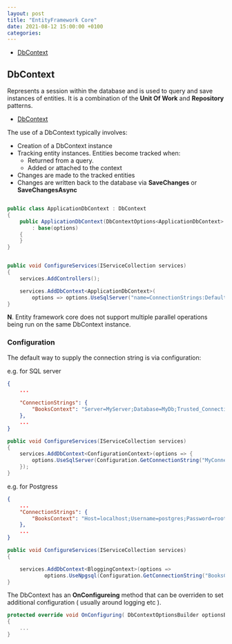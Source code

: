```yaml
---
layout: post
title: "EntityFramework Core"
date: 2021-08-12 15:00:00 +0100
categories:
---
```

- [DbContext](#dbcontext)


## DbContext

Represents a session within the database and is used to query and save instances of entities.  It is a combination of the __Unit Of Work__ and __Repository__ patterns.

- [DbContext](https://docs.microsoft.com/en-us/dotnet/api/microsoft.entityframeworkcore.dbcontext?view=efcore-5.0)


The use of a DbContext typically involves:

- Creation of a DbContext instance
- Tracking entity instances.  Entities become tracked when:
  - Returned from a query.
  - Added or attached to the context
- Changes are made to the tracked entities
- Changes are written back to the database via __SaveChanges__ or __SaveChangesAsync__


```c#

public class ApplicationDbContext : DbContext
{
    public ApplicationDbContext(DbContextOptions<ApplicationDbContext> options)
        : base(options)
    {
    }
}

```


```c#

public void ConfigureServices(IServiceCollection services)
{
    services.AddControllers();

    services.AddDbContext<ApplicationDbContext>(
        options => options.UseSqlServer("name=ConnectionStrings:DefaultConnection"));
}

```

__N__. Entity framework core does not support multiple parallel operations being run on the same DbContext instance.


### Configuration

The default way to supply the connection string is via configuration:

e.g. for SQL server

```json
{
	...
	
	"ConnectionStrings": {
		"BooksContext": "Server=MyServer;Database=MyDb;Trusted_Connection=True;"
	},
	...
}
```

```c#
public void ConfigureServices(IServiceCollection services)
{
	services.AddDbContext<ConfigurationContext>(options => {
		options.UseSqlServer(Configuration.GetConnectionString("MyConnection"));
    });
}
```


e.g. for Postgress

```json
{
	...
	"ConnectionStrings": {
		"BooksContext": "Host=localhost;Username=postgres;Password=root;Database=asp_trial_api;Pooling=true;"
	},
	...
}
```

```c#
public void ConfigureServices(IServiceCollection services)
{

    services.AddDbContext<BloggingContext>(options =>
            options.UseNpgsql(Configuration.GetConnectionString("BooksContext")));
}
```

The DbContext has an __OnConfigureing__ method that can be overriden to set additional configuration ( usually around logging etc ).

```c#
protected override void OnConfiguring( DbContextOptionsBuilder optionsBuilder )
{
	...
}
```

